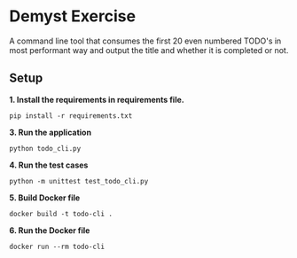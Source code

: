 # Demyst Exercise

A command line tool that consumes the first 20 even numbered TODO's in most performant way and output the title and whether it is completed or not.

## Setup

**1. Install the requirements in requirements file.**

```shell
pip install -r requirements.txt
```

**3. Run the application**

```shell
python todo_cli.py
```

**4. Run the test cases**

```shell
python -m unittest test_todo_cli.py
```

**5. Build Docker file**

```shell
docker build -t todo-cli .
```

**6. Run the Docker file**

```shell
docker run --rm todo-cli
```